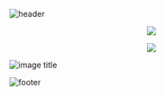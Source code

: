![header](https://user-images.githubusercontent.com/132609298/236647454-2a0cf098-3b9f-4801-af67-3eb77d8f8ad1.png)

<p align="center">
  <img src="https://github-readme-stats.vercel.app/api/?username=impablo0&title_color=674fc9&text_color=9f9f9f&show_icons=true&bg_color=00000000&hide_border=true&icon_color=674fc9&hide_title=true&count_private=true" />
</p>
<p align="center">
  <img src="https://github-readme-stats.vercel.app/api/top-langs/?username=impablo0&title_color=674fc9&text_color=9f9f9f&show_icons=true&bg_color=00000000&hide_border=true&icon_color=674fc9&hide_title=true&count_private=true" />
</p>

![image title](https://rushter.com/counter.svg)

![footer](https://github.com/impablo0/impablo0/assets/132609298/999be41c-fff8-4036-adb0-009908570fd0)

